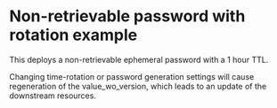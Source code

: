 # Non-retrievable password with rotation example

This deploys a non-retrievable ephemeral password with a 1 hour TTL.

Changing time-rotation or password generation settings will cause regeneration of the value_wo_version, which leads to an update of the downstream resources.
